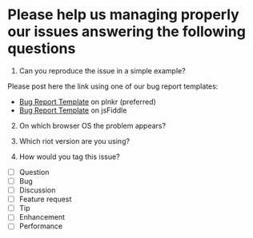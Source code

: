 # Please help us managing properly our issues answering the following questions

1. Can you reproduce the issue in a simple example?

  Please post here the link using one of our bug report templates:
  - [Bug Report Template](http://riotjs.com/examples/plunker/?app=bug-reporter) on plnkr (preferred)
  - [Bug Report Template](http://jsfiddle.net/cognitom/wf7bkvur/) on jsFiddle

2. On which browser OS the problem appears?

3. Which riot version are you using?

4. How would you tag this issue?

  - [ ] Question
  - [ ] Bug
  - [ ] Discussion
  - [ ] Feature request
  - [ ] Tip
  - [ ] Enhancement
  - [ ] Performance
